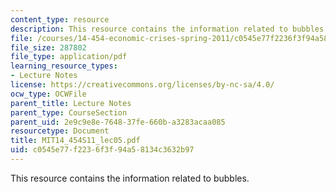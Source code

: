 ```yaml
---
content_type: resource
description: This resource contains the information related to bubbles.
file: /courses/14-454-economic-crises-spring-2011/c0545e77f2236f3f94a58134c3632b97_MIT14_454S11_lec05.pdf
file_size: 287802
file_type: application/pdf
learning_resource_types:
- Lecture Notes
license: https://creativecommons.org/licenses/by-nc-sa/4.0/
ocw_type: OCWFile
parent_title: Lecture Notes
parent_type: CourseSection
parent_uid: 2e9c9e8e-7648-37fe-660b-a3283acaa085
resourcetype: Document
title: MIT14_454S11_lec05.pdf
uid: c0545e77-f223-6f3f-94a5-8134c3632b97
---
```

This resource contains the information related to bubbles.